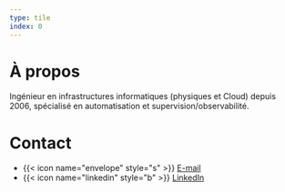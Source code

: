 ```yaml
---
type: tile
index: 0
---
```


# À propos

Ingénieur en infrastructures informatiques (physiques et Cloud) depuis 2006,
spécialisé en automatisation et supervision/observabilité.

# Contact

* {{< icon name="envelope" style="s" >}} [E-mail][mailto]
* {{< icon name="linkedin" style="b" >}} [LinkedIn][linkedin]

[linkedin]: https://www.linkedin.com/company/cobalt-core
[mailto]: mailto:contact@cobaltco.re
